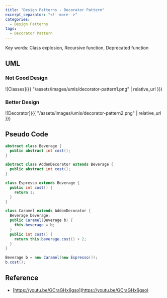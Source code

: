 ```yaml
---
title: "Design Patterns - Decorator Pattern"
excerpt_separator: "<!--more-->"
categories:
  - Design Patterns
tags:
  - Decorator Pattern
---
```


Key words: Class explosion, Recursive function, Deprecated function

## UML  

### Not Good Design

![Classes]({{ "/assets/images/umls/decorator-pattern1.png" | relative_url }})

### Better Design

![Decorator]({{ "/assets/images/umls/decorator-pattern2.png" | relative_url }})

## Pseudo Code

```java
abstract class Beverage {
  public abstract int cost();
}

abstract class AddonDecorator extends Beverage {
  public abstract int cost();
}

class Espresso extends Beverage {
  public int cost() {
    return 1;
  }
}

class Caramel extends AddonDecorator {
  Beverage beverage;
  public Caramel(Beverage b) {
    this.beverage = b;
  }
  public int cost() {
    return this.beverage.cost() + 2;
  }
} 
```

```java
Beverage b = new Caramel(new Espresso());
b.cost();
```

## Reference

- [https://youtu.be/GCraGHx6gso](https://youtu.be/GCraGHx6gso)
